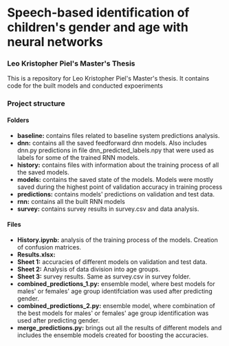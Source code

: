 # Speech-based identification of children's gender and age with neural networks
### Leo Kristopher Piel's Master's Thesis
This is a repository for Leo Kristopher Piel's Master's thesis. It contains code for the built models and conducted expoeriments
### Project structure
#### Folders
* **baseline:** contains files related to baseline system predictions analysis.
* **dnn:** contains all the saved feedforward dnn models. Also includes dnn.py predictions in file dnn_predicted_labels.npy that were used as labels for some of the trained RNN models.
* **history:** contains files with information about the training process of all the saved models.
* **models:** contains the saved state of the models. Models were mostly saved during the highest point of validation accuracy in training process
* **predictions:** contains models' predictions on validation and test data.
* **rnn:** contains all the built RNN models
* **survey:** contains survey results in survey.csv and data analysis.
#### Files
* **History.ipynb:** analysis of the training process of the models. Creation of confusion matrices.
* **Results.xlsx:**
 * **Sheet 1:** accuracies of different models on validation and test data.
 * **Sheet 2:** Analysis of data division into age groups.
 * **Sheet 3:** survey results. Same as survey.csv in survey folder.
* **combined_predictions_1.py:** ensemble model, where best models for males' or females' age group identifciation was used after predicting gender.
* **combined_predictions_2.py:** ensemble model, where combination of the best models for males' or females' age group identification was used after predicting gender.
* **merge_predictions.py:** brings out all the results of different models and includes the ensemble models created for boosting the accuracies.
